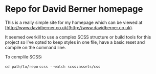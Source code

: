 # Repo for David Berner homepage

This is a really simple site for my homepage which can be viewed at [http://www.davidberner.co.uk](http://www.davidberner.co.uk).

It seemed overkill to use a complex SCSS structure or build tools for this project so I've opted to keep styles in one file, have a basic reset and compile on the command line.

To complile SCSS:

`cd path/to/repo`
`scss --watch scss:assets/css`